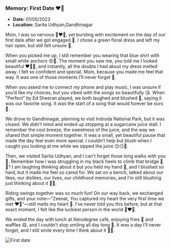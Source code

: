 ### **Memory: First Date ❤️‍🔥**  
- **Date:** 01/05/2023  
- **Location:** Sarita Udhyan,Gandhinagar 

Moin, I was so nervous 🙈❤️‍🔥, yet bursting with excitement on the day of our first date after we got engaged 🙈. I chose a green floral dress and left my hair open, but still felt unsure 🤔.

When you picked me up, I still remember you wearing that blue shirt with small white anchors 😍🫠. The moment you saw me, you told me I looked beautiful ❤️‍🔥🙈, and instantly, all the doubts I had about my dress melted away. I felt so confident and special, Moin, because you made me feel that way. It was one of those moments I’ll never forget 🙈.

When you asked me to connect my phone and play music, I was unsure if you’d like my choices, but you vibed with the songs so beautifully 😘. When "Perfect" by Ed Sheeran played, we both laughed and blushed 🙈, saying it was our favorite song. It was the start of a song that would forever be ours 💖.

We drove to Gandhinagar, planning to visit Indroda National Park, but it was closed. We didn’t mind and ended up stopping at a sugarcane juice stall. I remember the cool breeze, the sweetness of the juice, and the way we shared that simple moment together. It was a small, yet beautiful pause that made the day feel even more special. I couldn’t help but blush when I caught you looking at me while we sipped the juice 😌😏🙈.

Then, we visited Sarita Udhyan, and I can’t forget those long walks with you 🫠. Remember how I was struggling in my black heels to climb that bridge 🤭😅? I am laughing thinking about it but you held my hand 🫠, and I blushed so hard, but it made me feel so cared for. We sat on a bench, talked about our likes, our dislikes, our lives, our childhood memories, and I’m still blushing just thinking about it 🙈🙈.

Riding swings together was so much fun! On our way back, we exchanged gifts, and your note—"Zeenat, You captured my heart the very first time we met ❤️‍🔥"—still melts my heart 🫠. I’ve never told you this before, but at that exact moment, I felt like the luckiest person in the world 💯❤️‍🔥.

We ended the day with lunch at Xerodegree café, enjoying fries 🍟 and waffles 😋, and I couldn’t stop smiling all day long 🙈. It was a day I’ll never forget, and I still smile every time I think about it 🫠🙈.

![First date](https://github.com/user-attachments/assets/72dbd47e-dc77-4614-bb6d-3ae86805d26a)

